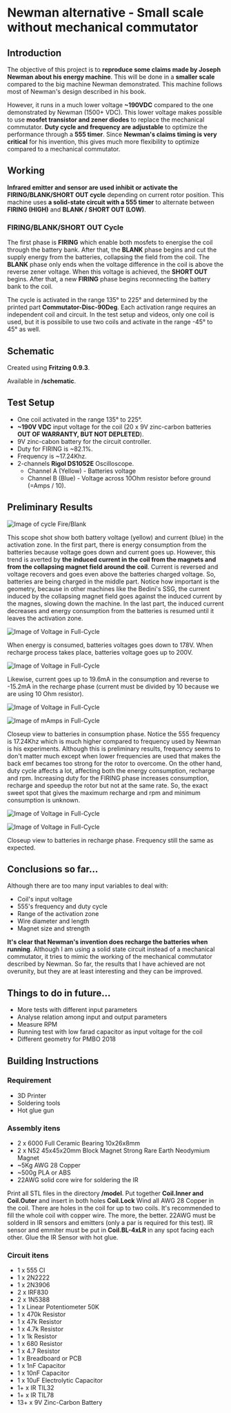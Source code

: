# Newman alternative - Small scale without mechanical commutator 
## Introduction 
The objective of this project is to **reproduce some claims made by Joseph Newman about his energy machine**.
This will be done in a **smaller scale** compared to the big machine Newman demonstrated.
This machine follows most of Newman's design described in his book.

However, it runs in a much lower voltage **~190VDC** compared to the one demonstrated by Newman (1500+ VDC).
This lower voltage makes possible to use **mosfet transistor and zener diodes** to replace the mechanical commutator.
**Duty cycle and frequency are adjustable** to optimize the performance through a **555 timer**.
Since **Newman's claims timing is very critical** for his invention, this gives much more flexibility to optimize compared to a mechanical commutator.

## Working
**Infrared emitter and sensor are used inhibit or activate the FIRING/BLANK/SHORT OUT cycle** depending on current rotor position.
This machine uses **a solid-state circuit with a 555 timer** to alternate between **FIRING (HIGH)** and **BLANK / SHORT OUT (LOW)**.

### FIRING/BLANK/SHORT OUT Cycle
The first phase is **FIRING** which enable both mosfets to energise the coil through the battery bank.
After that, the **BLANK** phase begins and cut the supply energy from the batteries, collapsing the field from the coil.
The **BLANK** phase only ends when the voltage difference in the coil is above the reverse zener voltage.
When this voltage is achieved, the **SHORT OUT** begins.
After that, a new **FIRING** phase begins reconnecting the battery bank to the coil.

The cycle is activated in the range 135° to 225° and determined by the printed part **Commutator-Disc-90Deg**.
Each activation range requires an independent coil and circuit. In the test setup and videos, only one coil is used, but it is possibile to use two coils and activate in the range -45° to 45° as well.

## Schematic

Created using **Fritzing 0.9.3**.

Available in **/schematic**.

## Test Setup
* One coil activated in the range 135° to 225°.
* **~190V VDC** input voltage for the coil (20 x 9V zinc-carbon batteries **OUT OF WARRANTY, BUT NOT DEPLETED**).
* 9V zinc-cabon battery for the circuit controller.
* Duty for FIRING is ~82.1%.
* Frequency is ~17.24Khz.
* 2-channels **Rigol DS1052E** Oscilloscope. 
	* Channel A (Yellow) - Batteries voltage
	* Channel B (Blue) - Voltage across 10Ohm resistor before ground (=Amps / 10).

## Preliminary Results

![Image of cycle Fire/Blank](/results/FBS-Cycle-Batteries.png)

This scope shot show both battery voltage (yellow) and current (blue) in the activation zone.
In the first part, there is energy consumption from the batteries because voltage goes down and current goes up.
However, this trend is averted by **the induced current in the coil from the magnets and from the collapsing magnet field around the coil**.
Current is reversed and voltage recovers and goes even above the batteries charged voltage. So, batteries are being charged in the middle part.
Notice how important is the geometry, because in other machines like the Bedini's SSG, the current induced by the collapsing magnet field goes against the induced current by the magnes, slowing down the machine.
In the last part, the induced current decreases and energy consumption from the batteries is resumed until it leaves the activation zone.

![Image of Voltage in Full-Cycle](/results/FBS-Cycle-Batteries-V.png)

When energy is consumed, batteries voltages goes down to 178V.
When recharge process takes place, batteries voltage goes up to 200V.

![Image of Voltage in Full-Cycle](/results/FBS-Cycle-Batteries-mA.png)

Likewise, current goes up to 19.6mA in the consumption and reverse to -15.2mA in the recharge phase
(current must be divided by 10 because we are using 10 Ohm resistor).

![Image of Voltage in Full-Cycle](/results/Batteries-Consumption.png)

![Image of mAmps in Full-Cycle](/results/Batteries-Consumption-V.png)

Closeup view to batteries in consumption phase.
Notice the 555 frequency is 17.24Khz which is much higher compared to frequency used by Newman is his experiments.
Although this is preliminary results, frequency seems to don't matter much except when lower frequencies are used that makes the back emf becames too strong for the rotor to overcome.
On the other hand, duty cycle affects a lot, affecting both the energy consumption, recharge and rpm.
Increasing duty for the FIRING phase increases consumption, recharge and speedup the rotor but not at the same rate. 
So, the exact sweet spot that gives the maximum recharge and rpm and minimum consumption is unknown.

![Image of Voltage in Full-Cycle](/results/Batteries-Recharge.png)

![Image of Voltage in Full-Cycle](/results/Batteries-Recharge-V.png)

Closeup view to batteries in recharge phase.
Frequency still the same as expected.

## Conclusions so far...

Although there are too many input variables to deal with:
* Coil's input voltage
* 555's frequency and duty cycle
* Range of the activation zone
* Wire diameter and length
* Magnet size and strength

**It's clear that Newman's invention does recharge the batteries when running**.
Although I am using a solid state circuit instead of a mechanical commutator, it tries to mimic the working of the mechanical commutator described by Newman.
So far, the results that I have achieved are not overunity, but they are at least interesting and they can be improved.

## Things to do in future...

* More tests with different input parameters
* Analyse relation among input and output parameters
* Measure RPM
* Running test with low farad capacitor as input voltage for the coil
* Different geometry for PMBO 2018

## Building Instructions

### Requirement
* 3D Printer
* Soldering tools
* Hot glue gun

### Assembly itens
* 2 x 6000 Full Ceramic Bearing 10x26x8mm
* 2 x N52 45x45x20mm Block Magnet Strong Rare Earth Neodymium Magnet
* ~5Kg AWG 28 Copper
* ~500g PLA or ABS 
* 22AWG solid core wire for soldering the IR

Print all STL files in the directory **/model**.
Put together **Coil.Inner and Coil.Outer** and insert in both holes **Coil.Lock**
Wind all AWG 28 Copper in the coil. There are holes in the coil for up to two coils. It's recommended to fill the whole coil with copper wire. The more, the better.
22AWG must be solderd in IR sensors and emitters (only a par is required for this test). IR sensor and emmiter must be put in **Coil.BL-4xLR** in any spot facing each other. Glue the IR Sensor with hot glue.

### Circuit itens
* 1 x 555 CI
* 1 x 2N2222
* 1 x 2N3906
* 2 x IRF830
* 2 x 1N5388
* 1 x Linear Potentiometer 50K
* 1 x 470k Resistor
* 1 x 47k Resistor
* 1 x 4.7k Resistor
* 1 x 1k Resistor
* 1 x 680 Resistor
* 1 x 4.7 Resistor
* 1 x Breadboard or PCB
* 1 x 1nF Capacitor
* 1 x 10nF Capacitor
* 1 x 10uF Electrolytic Capacitor
* 1+ x IR TIL32
* 1+ x IR TIL78
* 13+ x 9V Zinc-Carbon Battery